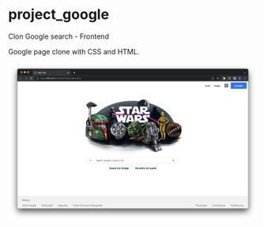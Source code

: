 # project_google
Clon Google search - Frontend

Google page clone with CSS and HTML.

![alt text](https://github.com/TristanLinoD/project_google/blob/main/Images/Preview/Google.png?raw=true)
